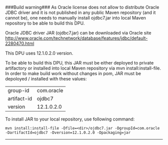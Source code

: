 ###Build warning###
As Oracle license does not allow to distribute Oracle JDBC driver and it is not published in any public 
Maven repository (and it cannot be), one needs to manually install ojdbc7.jar into local Maven repository to be able to build this DPU.

Oracle JDBC driver JAR (ojdbc7.jar) can be downloaded via Oracle site http://www.oracle.com/technetwork/database/features/jdbc/default-2280470.html

This DPU uses 12.1.0.2.0 version. 

To be able to build this DPU, this JAR must be either deployed to private artifactory or installed into local
Maven repository via mvn install:install-file.
In order to make build work without changes in pom, JAR must be depoloyed / installed with these values:

|              |            |
|--------------|------------|
|group-id      |com.oracle  |
|artifact-id   |ojdbc7      |
|version       |12.1.0.2.0  |

To install JAR to your local repository, use following command:

	mvn install:install-file -Dfile=<dir>/ojdbc7.jar -DgroupId=com.oracle -DartifactId=ojdbc7 -Dversion=12.1.0.2.0 -Dpackaging=jar

***
